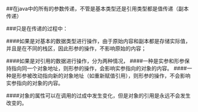 ##在java中的所有的参数传递，不管是基本类型还是引用类型都是值传递（副本传递）

###只是在传递的过程中：

####如果是对基本的数据类型进行操作，由于原始内容和副本都是存储实际值，并且是在不同的栈区，因此形参的操作，不影响原始的内容；

####如果是对引用的数据进行操作，分为两种情况，
####一种是实参和形参保持指向同一个对象地址，则形参的操作，会影响实参指向的对象的内容。
####一种是形参被改动指向新的对象地址（如重新赋值引用），则形参的操作，不会影响实参指向的对象的内容。


####对象的属性可以在调用的过成中发生变化，但是对象的引用是永远不会发生改变的。